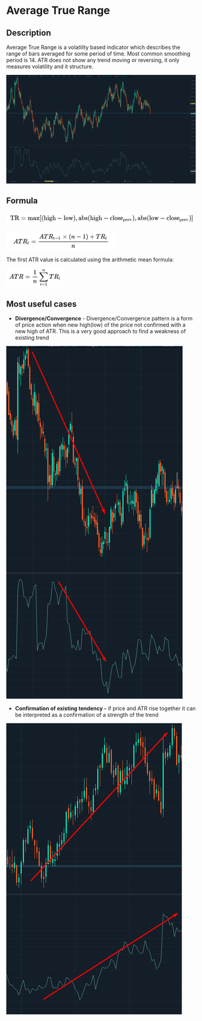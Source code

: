 # Average True Range

## Description

Average True Range is a volatility based indicator which describes the range of bars averaged for some period of time. Most common smoothing period is 14. ATR does not show any trend moving or reversing, it only measures volatility and it structure.

![](../../../../.gitbook/assets/screenshot_3-1%20%281%29.png)

## Formula

![](../../../../.gitbook/assets/image-45%20%281%29.png)

![](../../../../.gitbook/assets/image-7%20%281%29.png)

The first ATR value is calculated using the arithmetic mean formula:

![](../../../../.gitbook/assets/image-40%20%281%29.png)

## Most useful cases

* **Divergence/Convergence** - Divergence/Convergence pattern is a form of price action when new high\(low\) of the price not confirmed with a new high of  ATR. This is a very good approach to find a weakness of existing trend

![](../../../../.gitbook/assets/image-31%20%281%29.png)

* **Confirmation of existing tendency -** if price and ATR rise together it can be interpreted as a confirmation of a strength of the trend

![](../../../../.gitbook/assets/image-37%20%281%29.png)

